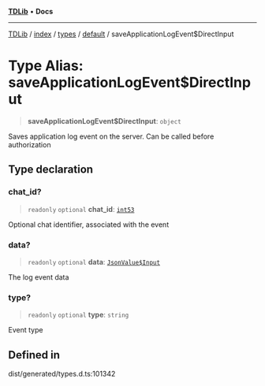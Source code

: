 [**TDLib**](../../../../../../README.md) • **Docs**

***

[TDLib](../../../../../../modules.md) / [index](../../../../../README.md) / [types](../../../README.md) / [default](../README.md) / saveApplicationLogEvent$DirectInput

# Type Alias: saveApplicationLogEvent$DirectInput

> **saveApplicationLogEvent$DirectInput**: `object`

Saves application log event on the server. Can be called before authorization

## Type declaration

### chat\_id?

> `readonly` `optional` **chat\_id**: [`int53`](int53-1.md)

Optional chat identifier, associated with the event

### data?

> `readonly` `optional` **data**: [`JsonValue$Input`](JsonValue$Input.md)

The log event data

### type?

> `readonly` `optional` **type**: `string`

Event type

## Defined in

dist/generated/types.d.ts:101342
